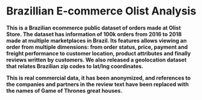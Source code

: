 # Brazillian E-commerce Olist Analysis

**This is a Brazilian ecommerce public dataset of orders made at Olist Store. The dataset has information of 100k orders from 2016 to 2018 made at multiple marketplaces in Brazil. Its features allows viewing an order from multiple dimensions: from order status, price, payment and freight performance to customer location, product attributes and finally reviews written by customers. We also released a geolocation dataset that relates Brazilian zip codes to lat/lng coordinates.**

**This is real commercial data, it has been anonymized, and references to the companies and partners in the review text have been replaced with the names of Game of Thrones great houses.**